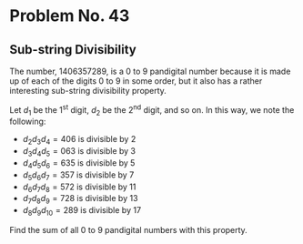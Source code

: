 # Problem No. 43
## Sub-string Divisibility

The number, $1406357289$, is a $0$ to $9$ pandigital number because it is made up of each of the digits $0$ to $9$ in some order, but it also has a rather interesting sub-string divisibility property.</p>
Let $d_1$ be the $1$<sup>st</sup> digit, $d_2$ be the $2$<sup>nd</sup> digit, and so on. In this way, we note the following:</p>
- $d_2d_3d_4=406$ is divisible by $2$
- $d_3d_4d_5=063$ is divisible by $3$
- $d_4d_5d_6=635$ is divisible by $5$
- $d_5d_6d_7=357$ is divisible by $7$
- $d_6d_7d_8=572$ is divisible by $11$
- $d_7d_8d_9=728$ is divisible by $13$
- $d_8d_9d_{10}=289$ is divisible by $17$

Find the sum of all $0$ to $9$ pandigital numbers with this property.
